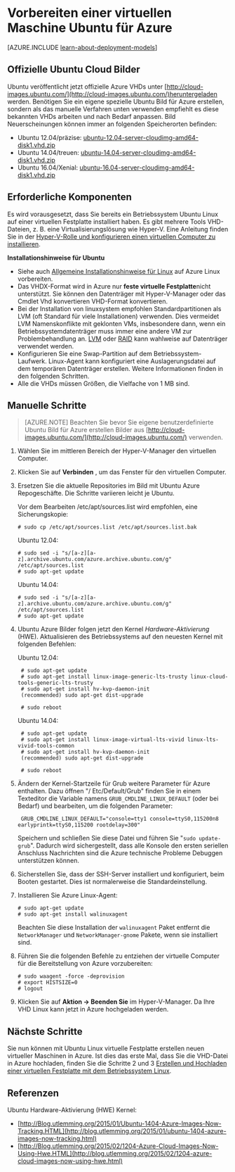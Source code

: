 <properties
    pageTitle="Erstellen Sie und Hochladen Sie einer VHD Ubuntu Linux in Azure"
    description="Informationen Sie zum Erstellen und Hochladen einer Azure virtuellen Festplatte (VHD), die ein Betriebssystem Ubuntu Linux enthält."
    services="virtual-machines-linux"
    documentationCenter=""
    authors="szarkos"
    manager="timlt"
    editor="tysonn"
    tags="azure-resource-manager,azure-service-management"/>

<tags
    ms.service="virtual-machines-linux"
    ms.workload="infrastructure-services"
    ms.tgt_pltfrm="vm-linux"
    ms.devlang="na"
    ms.topic="article"
    ms.date="08/24/2016"
    ms.author="szark"/>

# <a name="prepare-an-ubuntu-virtual-machine-for-azure"></a>Vorbereiten einer virtuellen Maschine Ubuntu für Azure

[AZURE.INCLUDE [learn-about-deployment-models](../../includes/learn-about-deployment-models-both-include.md)]

## <a name="official-ubuntu-cloud-images"></a>Offizielle Ubuntu Cloud Bilder
Ubuntu veröffentlicht jetzt offizielle Azure VHDs unter [http://cloud-images.ubuntu.com/](http://cloud-images.ubuntu.com/)heruntergeladen werden. Benötigen Sie ein eigene spezielle Ubuntu Bild für Azure erstellen, sondern als das manuelle Verfahren unten verwenden empfiehlt es diese bekannten VHDs arbeiten und nach Bedarf anpassen. Bild Neuerscheinungen können immer an folgenden Speicherorten befinden:

 - Ubuntu 12.04/präzise: [ubuntu-12.04-server-cloudimg-amd64-disk1.vhd.zip](http://cloud-images.ubuntu.com/releases/precise/release/ubuntu-12.04-server-cloudimg-amd64-disk1.vhd.zip)
 - Ubuntu 14.04/treuen: [ubuntu-14.04-server-cloudimg-amd64-disk1.vhd.zip](http://cloud-images.ubuntu.com/releases/trusty/release/ubuntu-14.04-server-cloudimg-amd64-disk1.vhd.zip)
 - Ubuntu 16.04/Xenial: [ubuntu-16.04-server-cloudimg-amd64-disk1.vhd.zip](http://cloud-images.ubuntu.com/releases/xenial/release/ubuntu-16.04-server-cloudimg-amd64-disk1.vhd.zip)


## <a name="prerequisites"></a>Erforderliche Komponenten

Es wird vorausgesetzt, dass Sie bereits ein Betriebssystem Ubuntu Linux auf einer virtuellen Festplatte installiert haben. Es gibt mehrere Tools VHD-Dateien, z. B. eine Virtualisierungslösung wie Hyper-V. Eine Anleitung finden Sie in der [Hyper-V-Rolle und konfigurieren einen virtuellen Computer zu installieren](http://technet.microsoft.com/library/hh846766.aspx).

**Installationshinweise für Ubuntu**

- Siehe auch [Allgemeine Installationshinweise für Linux](virtual-machines-linux-create-upload-generic.md#general-linux-installation-notes) auf Azure Linux vorbereiten.
- Das VHDX-Format wird in Azure nur **feste virtuelle Festplatte**nicht unterstützt.  Sie können den Datenträger mit Hyper-V-Manager oder das Cmdlet Vhd konvertieren VHD-Format konvertieren.
- Bei der Installation von linuxsystem empfohlen Standardpartitionen als LVM (oft Standard für viele Installationen) verwenden. Dies vermeidet LVM Namenskonflikte mit geklonten VMs, insbesondere dann, wenn ein Betriebssystemdatenträger muss immer eine andere VM zur Problembehandlung an. [LVM](virtual-machines-linux-configure-lvm.md) oder [RAID](virtual-machines-linux-configure-raid.md) kann wahlweise auf Datenträger verwendet werden.
- Konfigurieren Sie eine Swap-Partition auf dem Betriebssystem-Laufwerk. Linux-Agent kann konfiguriert eine Auslagerungsdatei auf dem temporären Datenträger erstellen.  Weitere Informationen finden in den folgenden Schritten.
- Alle die VHDs müssen Größen, die Vielfache von 1 MB sind.


## <a name="manual-steps"></a>Manuelle Schritte

> [AZURE.NOTE] Beachten Sie bevor Sie eigene benutzerdefinierte Ubuntu Bild für Azure erstellen Bilder aus [http://cloud-images.ubuntu.com/](http://cloud-images.ubuntu.com/) verwenden.


1. Wählen Sie im mittleren Bereich der Hyper-V-Manager den virtuellen Computer.

2. Klicken Sie auf **Verbinden** , um das Fenster für den virtuellen Computer.

3.  Ersetzen Sie die aktuelle Repositories im Bild mit Ubuntu Azure Repogeschäfte. Die Schritte variieren leicht je Ubuntu.

    Vor dem Bearbeiten /etc/apt/sources.list wird empfohlen, eine Sicherungskopie:

        # sudo cp /etc/apt/sources.list /etc/apt/sources.list.bak

    Ubuntu 12.04:

        # sudo sed -i "s/[a-z][a-z].archive.ubuntu.com/azure.archive.ubuntu.com/g" /etc/apt/sources.list
        # sudo apt-get update

    Ubuntu 14.04:

        # sudo sed -i "s/[a-z][a-z].archive.ubuntu.com/azure.archive.ubuntu.com/g" /etc/apt/sources.list
        # sudo apt-get update

4. Ubuntu Azure Bilder folgen jetzt den Kernel *Hardware-Aktivierung* (HWE). Aktualisieren des Betriebssystems auf den neuesten Kernel mit folgenden Befehlen:

    Ubuntu 12.04:

        # sudo apt-get update
        # sudo apt-get install linux-image-generic-lts-trusty linux-cloud-tools-generic-lts-trusty
        # sudo apt-get install hv-kvp-daemon-init
        (recommended) sudo apt-get dist-upgrade

        # sudo reboot

    Ubuntu 14.04:

        # sudo apt-get update
        # sudo apt-get install linux-image-virtual-lts-vivid linux-lts-vivid-tools-common
        # sudo apt-get install hv-kvp-daemon-init
        (recommended) sudo apt-get dist-upgrade

        # sudo reboot


5. Ändern der Kernel-Startzeile für Grub weitere Parameter für Azure enthalten. Dazu öffnen "/ Etc/Default/Grub" finden Sie in einem Texteditor die Variable namens `GRUB_CMDLINE_LINUX_DEFAULT` (oder bei Bedarf) und bearbeiten, um die folgenden Parameter:

        GRUB_CMDLINE_LINUX_DEFAULT="console=tty1 console=ttyS0,115200n8 earlyprintk=ttyS0,115200 rootdelay=300"

    Speichern und schließen Sie diese Datei und führen Sie "`sudo update-grub`". Dadurch wird sichergestellt, dass alle Konsole den ersten seriellen Anschluss Nachrichten sind die Azure technische Probleme Debuggen unterstützen können.

6.  Sicherstellen Sie, dass der SSH-Server installiert und konfiguriert, beim Booten gestartet.  Dies ist normalerweise die Standardeinstellung.

7.  Installieren Sie Azure Linux-Agent:

        # sudo apt-get update
        # sudo apt-get install walinuxagent

    Beachten Sie diese Installation der `walinuxagent` Paket entfernt die `NetworkManager` und `NetworkManager-gnome` Pakete, wenn sie installiert sind.

8.  Führen Sie die folgenden Befehle zu entziehen der virtuelle Computer für die Bereitstellung von Azure vorzubereiten:

        # sudo waagent -force -deprovision
        # export HISTSIZE=0
        # logout

9. Klicken Sie auf **Aktion -> Beenden Sie** im Hyper-V-Manager. Da Ihre VHD Linux kann jetzt in Azure hochgeladen werden.


## <a name="next-steps"></a>Nächste Schritte
Sie nun können mit Ubuntu Linux virtuelle Festplatte erstellen neuen virtueller Maschinen in Azure. Ist dies das erste Mal, dass Sie die VHD-Datei in Azure hochladen, finden Sie die Schritte 2 und 3 [Erstellen und Hochladen einer virtuellen Festplatte mit dem Betriebssystem Linux](virtual-machines-linux-classic-create-upload-vhd.md).

## <a name="references"></a>Referenzen ##

Ubuntu Hardware-Aktivierung (HWE) Kernel:

- [http://Blog.utlemming.org/2015/01/Ubuntu-1404-Azure-Images-Now-Tracking.HTML](http://blog.utlemming.org/2015/01/ubuntu-1404-azure-images-now-tracking.html)
- [http://Blog.utlemming.org/2015/02/1204-Azure-Cloud-Images-Now-Using-Hwe.HTML](http://blog.utlemming.org/2015/02/1204-azure-cloud-images-now-using-hwe.html)
